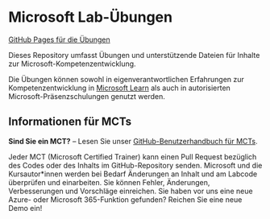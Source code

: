 # Microsoft Lab-Übungen
<!-- Change the title above as appropriate -->
[GitHub Pages für die Übungen](https://microsoftlearning.github.io/mslearn-azure-developer/)

Dieses Repository umfasst Übungen und unterstützende Dateien für Inhalte zur Microsoft-Kompetenzentwicklung.

Die Übungen können sowohl in eigenverantwortlichen Erfahrungen zur Kompetenzentwicklung in [Microsoft Learn](https://learn.microsoft.com) als auch in autorisierten Microsoft-Präsenzschulungen genutzt werden.
<!-- Update thr paragraph above with a link to a specific Learning Path or course as appropriate -->

## Informationen für MCTs
<!-- You can remove this section if the exercises will not be used to support Microsoft Official Curriculum ILT -->

**Sind Sie ein MCT?** – Lesen Sie unser [GitHub-Benutzerhandbuch für MCTs](https://microsoftlearning.github.io/MCT-User-Guide/).

Jeder MCT (Microsoft Certified Trainer) kann einen Pull Request bezüglich des Codes oder des Inhalts im GitHub-Repository senden. Microsoft und die Kursautor*innen werden bei Bedarf Änderungen an Inhalt und am Labcode überprüfen und einarbeiten. Sie können Fehler, Änderungen, Verbesserungen und Vorschläge einreichen. Sie haben vor uns eine neue Azure- oder Microsoft 365-Funktion gefunden? Reichen Sie eine neue Demo ein!

